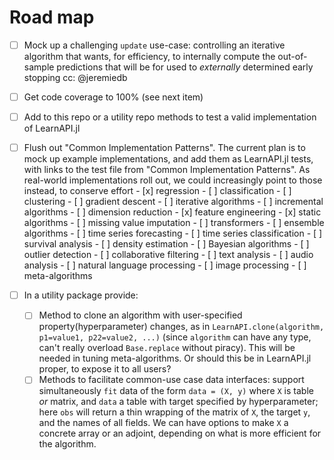 # Road map

- [ ] Mock up a challenging `update` use-case: controlling an iterative algorithm that
      wants, for efficiency, to internally compute the out-of-sample predictions that will
      be for used to *externally* determined early stopping cc: @jeremiedb

- [ ] Get code coverage to 100% (see next item)

- [ ] Add to this repo or a utility repo methods to test a valid implementation of
	  LearnAPI.jl
	  
- [ ] Flush out "Common Implementation Patterns". The current plan is to mock up example
	  implementations, and add them as LearnAPI.jl tests, with links to the test file from
	  "Common Implementation Patterns". As real-world implementations roll out, we could
	  increasingly point to those instead, to conserve effort
	  - [x] regression
	  - [ ] classification
      - [ ] clustering
	  - [ ] gradient descent
	  - [ ] iterative algorithms
	  - [ ] incremental algorithms
	  - [ ] dimension reduction
	  - [x] feature engineering
	  - [x] static algorithms
	  - [ ] missing value imputation
	  - [ ] transformers
	  - [ ] ensemble algorithms
	  - [ ] time series forecasting
	  - [ ] time series classification
	  - [ ] survival analysis
	  - [ ] density estimation
	  - [ ] Bayesian algorithms
	  - [ ] outlier detection
	  - [ ] collaborative filtering
	  - [ ] text analysis
	  - [ ] audio analysis
	  - [ ] natural language processing
	  - [ ] image processing
	  - [ ] meta-algorithms

- [ ] In a utility package provide:
    - [ ] Method to clone an algorithm with user-specified property(hyperparameter)
          changes, as in `LearnAPI.clone(algorithm, p1=value1, p22=value2, ...)` (since
          `algorithm` can have any type, can't really overload `Base.replace` without
          piracy). This will be needed in tuning meta-algorithms. Or should this be in
          LearnAPI.jl proper, to expose it to all users?
	- [ ] Methods to facilitate common-use case data interfaces: support simultaneously
          `fit` data of the form `data = (X, y)` where `X` is table *or* matrix, and
          `data` a table with target specified by hyperparameter; here `obs` will return a
          thin wrapping of the matrix of `X`, the target `y`, and the names of all
          fields. We can have options to make `X` a concrete array or an adjoint,
          depending on what is more efficient for the algorithm. 

